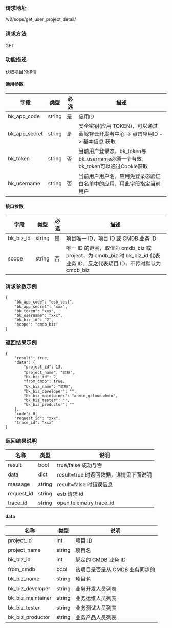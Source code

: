 ### 请求地址

/v2/sops/get_user_project_detail/

### 请求方法

GET

### 功能描述

获取项目的详情

#### 通用参数

|   字段           |  类型       | 必选     |  描述             |
|-----------------|-------------|---------|------------------|
|   bk_app_code   |   string    |   是    |  应用ID |
|   bk_app_secret |   string    |   是    |  安全密钥(应用 TOKEN)，可以通过 蓝鲸智云开发者中心 -> 点击应用ID -> 基本信息 获取 |
|   bk_token      |   string    |   否    |  当前用户登录态，bk_token与bk_username必须一个有效，bk_token可以通过Cookie获取  |
|   bk_username   |   string    |   否    |  当前用户用户名，应用免登录态验证白名单中的应用，用此字段指定当前用户              |

#### 接口参数

| 字段          |  类型       | 必选   |  描述             |
|-----------------|-------------|---------|------------------|
|   bk_biz_id       |   string     |   是   |  项目唯一 ID，项目 ID 或 CMDB 业务 ID |
|   scope       |   string     |   否   |  唯一 ID 的范围，取值为 cmdb_biz 或 project，为 cmdb_biz 时 bk_biz_id 代表业务 ID，反之代表项目 ID，不传时默认为 cmdb_biz |

### 请求参数示例

```
{
    "bk_app_code": "esb_test",
    "bk_app_secret": "xxx",
    "bk_token": "xxx",
    "bk_username": "xxx",
    "bk_biz_id": "2",
    "scope": "cmdb_biz"
}
```

### 返回结果示例

```
{
    "result": true,
    "data": {
        "project_id": 13,
        "project_name": "蓝鲸",
        "bk_biz_id": 2,
        "from_cmdb": true,
        "bk_biz_name": "蓝鲸",
        "bk_biz_developer": "",
        "bk_biz_maintainer": "admin,gcloudadmin",
        "bk_biz_tester": "",
        "bk_biz_productor": ""
    },
    "code": 0,
    "request_id": "xxx",
    "trace_id": "xxx"
}
```

### 返回结果说明
|      名称     |     类型   |               说明             |
| ------------  | ---------- | ------------------------------ |
|  result       | bool       | true/false 成功与否            |
|  data         | dict       | result=true 时返回数据，详情见下面说明 |
|  message      | string     | result=false 时错误信息        |
|  request_id     |    string  |      esb 请求 id     |
|  trace_id     |    string  |      open telemetry trace_id     |

#### data
|      名称     |     类型   |               说明             |
| ------------  | ---------- | ------------------------------ |
|  project_id | int        | 项目 ID       |
|  project_name  | string     | 项目名           |
|  bk_biz_id | int        | 绑定的 CMDB 业务 ID       |
|  from_cmdb | bool        | 该项目是否是从 CMDB 业务同步的       |
|  bk_biz_name  | string     | 项目名           |
|  bk_biz_developer  | string     | 业务开发人员列表           |
|  bk_biz_maintainer  | string     | 业务运维人员列表           |
|  bk_biz_tester  | string     | 业务测试人员列表           |
|  bk_biz_productor  | string     | 业务产品人员列表           |

